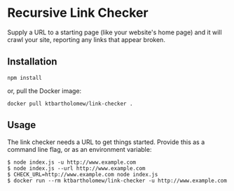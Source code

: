 # Recursive Link Checker

Supply a URL to a starting page (like your website's home page) and it will crawl your site, reporting any links that appear broken.

## Installation

```
npm install
```

or, pull the Docker image:

```
docker pull ktbartholomew/link-checker .
```

## Usage

The link checker needs a URL to get things started. Provide this as a command line flag, or as an environment variable:

```
$ node index.js -u http://www.example.com
$ node index.js --url http://www.example.com
$ CHECK_URL=http://www.example.com node index.js
$ docker run --rm ktbartholomew/link-checker -u http://www.example.com
```
